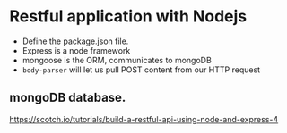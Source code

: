 
# Restful application with Nodejs


* Define the package.json file.
* Express is a node framework
* mongoose is the ORM, communicates to mongoDB
* `body-parser` will let us pull POST content from our HTTP request

## mongoDB database.



https://scotch.io/tutorials/build-a-restful-api-using-node-and-express-4